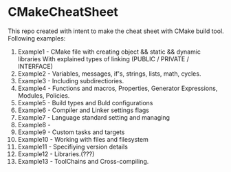 # CMakeCheatSheet


This repo created with intent to make the cheat sheet with CMake build tool.
Following examples:

1) Example1  -  CMake file with creating object && static && dynamic libraries
With explained types of linking (PUBLIC / PRIVATE / INTERFACE)
2) Example2  -  Variables, messages, if's, strings, lists, math, cycles.
3) Example3  -  Including subdirectiories.
4) Example4  -  Functions and macros, Properties, Generator Expressions, Modules, Policies.
5) Example5  -  Build types and Buld configurations
6) Example6  -  Compiler and Linker settings flags
7) Example7  -  Language standard setting and managing
8) Example8  -
9) Example9  -  Custom tasks and targets
10) Example10 -  Working with files and filesystem
11) Example11 -  Specifiying version details
12) Example12 -  Libraries.(???)
13) Example13 -  ToolChains and Cross-compiling.
